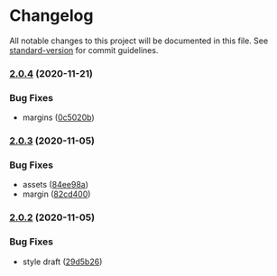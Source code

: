 # Changelog

All notable changes to this project will be documented in this file. See [standard-version](https://github.com/conventional-changelog/standard-version) for commit guidelines.

### [2.0.4](https://github.com/freedomsex/modal-dialogs/compare/v2.0.3...v2.0.4) (2020-11-21)


### Bug Fixes

* margins ([0c5020b](https://github.com/freedomsex/modal-dialogs/commit/0c5020b464ee87700d9118f212962ca9df8bf466))

### [2.0.3](https://github.com/freedomsex/modal-dialogs/compare/v2.0.2...v2.0.3) (2020-11-05)


### Bug Fixes

* assets ([84ee98a](https://github.com/freedomsex/modal-dialogs/commit/84ee98a3eb9a3cdea374abb381543642439b2d3e))
* margin ([82cd400](https://github.com/freedomsex/modal-dialogs/commit/82cd400b222f2f69e5d6eb3670a7d5bf89bec991))

### [2.0.2](https://github.com/freedomsex/modal-dialogs/compare/v2.0.0...v2.0.2) (2020-11-05)


### Bug Fixes

* style draft ([29d5b26](https://github.com/freedomsex/modal-dialogs/commit/29d5b26d723dc42ad54e08946b4ab4083e394c15))
